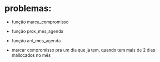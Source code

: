 # problemas:

* função marca_compromisso
* função prox_mes_agenda
* função ant_mes_agenda

* marcar compromisso pra um dia que já tem, quando tem mais de 2 dias mallocados no mês